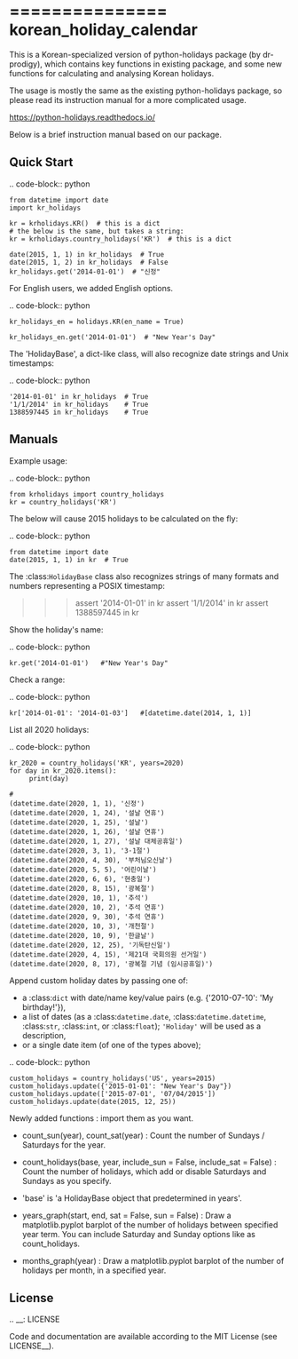 ===============
korean_holiday_calendar
===============

This is a Korean-specialized version of python-holidays package (by dr-prodigy), which contains key functions in existing package, and some new functions for calculating and analysing Korean holidays.

The usage is mostly the same as the existing python-holidays package, so please read its instruction manual for a more complicated usage.

https://python-holidays.readthedocs.io/

Below is a brief instruction manual based on our package.


Quick Start
-----------

.. code-block:: python

    from datetime import date
    import kr_holidays

    kr = krholidays.KR()  # this is a dict
    # the below is the same, but takes a string:
    kr = krholidays.country_holidays('KR')  # this is a dict

    date(2015, 1, 1) in kr_holidays  # True
    date(2015, 1, 2) in kr_holidays  # False
    kr_holidays.get('2014-01-01')  # "신정"
    
For English users, we added English options.

.. code-block:: python

    kr_holidays_en = holidays.KR(en_name = True)
    
    kr_holidays_en.get('2014-01-01')  # "New Year's Day"

The 'HolidayBase', a dict-like class, will also recognize date strings and Unix
timestamps:

.. code-block:: python

    '2014-01-01' in kr_holidays  # True
    '1/1/2014' in kr_holidays    # True
    1388597445 in kr_holidays    # True



Manuals
-------

Example usage:

.. code-block:: python

    from krholidays import country_holidays
    kr = country_holidays('KR')
    
The below will cause 2015 holidays to be calculated on the fly:

.. code-block:: python

    from datetime import date
    date(2015, 1, 1) in kr  # True
    

The :class:`HolidayBase` class also recognizes strings of many formats
and numbers representing a POSIX timestamp:

>>> assert '2014-01-01' in kr
>>> assert '1/1/2014' in kr
>>> assert 1388597445 in kr

Show the holiday's name:

.. code-block:: python

    kr.get('2014-01-01')   #"New Year's Day"

Check a range:

.. code-block:: python

    kr['2014-01-01': '2014-01-03']   #[datetime.date(2014, 1, 1)]

List all 2020 holidays:

.. code-block:: python

    kr_2020 = country_holidays('KR', years=2020)
    for day in kr_2020.items():
         print(day)
    
    #
    (datetime.date(2020, 1, 1), '신정')
    (datetime.date(2020, 1, 24), '설날 연휴')
    (datetime.date(2020, 1, 25), '설날')
    (datetime.date(2020, 1, 26), '설날 연휴')
    (datetime.date(2020, 1, 27), '설날 대체공휴일')
    (datetime.date(2020, 3, 1), '3·1절')
    (datetime.date(2020, 4, 30), '부처님오신날')
    (datetime.date(2020, 5, 5), '어린이날')
    (datetime.date(2020, 6, 6), '현충일')
    (datetime.date(2020, 8, 15), '광복절')
    (datetime.date(2020, 10, 1), '추석')
    (datetime.date(2020, 10, 2), '추석 연휴')
    (datetime.date(2020, 9, 30), '추석 연휴')
    (datetime.date(2020, 10, 3), '개천절')
    (datetime.date(2020, 10, 9), '한글날')
    (datetime.date(2020, 12, 25), '기독탄신일')
    (datetime.date(2020, 4, 15), '제21대 국회의원 선거일')
    (datetime.date(2020, 8, 17), '광복절 기념 (임시공휴일)')
   

Append custom holiday dates by passing one of:

* a :class:`dict` with date/name key/value pairs (e.g. {'2010-07-10': 'My birthday!'}),
* a list of dates (as a :class:`datetime.date`, :class:`datetime.datetime`, 
:class:`str`, :class:`int`, or :class:`float`); ``'Holiday'`` will be used as a description,
* or a single date item (of one of the types above);


.. code-block:: python

    custom_holidays = country_holidays('US', years=2015)
    custom_holidays.update({'2015-01-01': "New Year's Day"})
    custom_holidays.update(['2015-07-01', '07/04/2015'])
    custom_holidays.update(date(2015, 12, 25))
    
Newly added functions : import them as you want.

* count_sun(year), count_sat(year) : Count the number of Sundays / Saturdays for the year.

* count_holidays(base, year, include_sun = False, include_sat = False) : Count the number of holidays, which add or disable Saturdays and Sundays as you specify.
* 'base' is 'a HolidayBase object that predetermined in years'.
 
* years_graph(start, end, sat = False, sun = False) : Draw a matplotlib.pyplot barplot of the number of holidays between specified year term. You can include Saturday and Sunday options like as count_holidays.

* months_graph(year) : Draw a matplotlib.pyplot barplot of the number of holidays per month, in a specified year.
    
    
License
-------

.. __: LICENSE

Code and documentation are available according to the MIT License
(see LICENSE__).